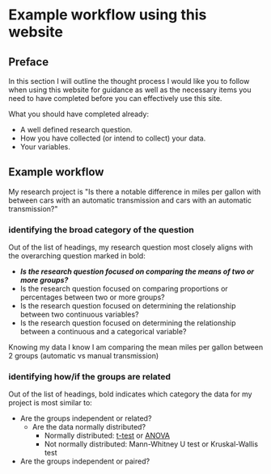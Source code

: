 # Example workflow using this website

## Preface

In this section I will outline the thought process I would like you to follow when using this website for guidance as well as the necessary items you need to have completed before you can effectively use this site.

What you should have completed already:
- A well defined research question.
- How you have collected (or intend to collect) your data.
- Your variables.

## Example workflow

My research project is "Is there a notable difference in miles per gallon with between cars with an automatic transmission and cars with an automatic transmission?"

### identifying the broad category of the question

Out of the list of headings, my research question most closely aligns with the overarching question marked in bold:
- ***Is the research question focused on comparing the means of two or more groups?***
- Is the research question focused on comparing proportions or percentages between two or more groups?
- Is the research question focused on determining the relationship between two continuous variables?
- Is the research question focused on determining the relationship between a continuous and a categorical variable?

Knowing my data I know I am comparing the mean miles per gallon between 2 groups (automatic vs manual transmission)

### identifying how/if the groups are related

Out of the list of headings, bold indicates which category the data for my project is most similar to:
- Are the groups independent or related?
  - Are the data normally distributed?
    -  Normally distributed: [t-test](./pages/ttest.md) or [ANOVA](./pages/anova.md)
    -  Not normally distributed: Mann-Whitney U test or Kruskal-Wallis test
- Are the groups independent or paired?
